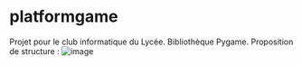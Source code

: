# platformgame
Projet pour le club informatique du Lycée.
Bibliothèque Pygame. Proposition de structure :
![image](https://user-images.githubusercontent.com/113202819/189534775-f2869880-517e-4331-9b1b-d4c93afa0c84.png)
